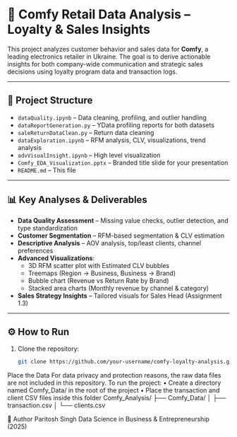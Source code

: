 # 🛒 Comfy Retail Data Analysis – Loyalty & Sales Insights

This project analyzes customer behavior and sales data for **Comfy**, a leading electronics retailer in Ukraine. The goal is to derive actionable insights for both company-wide communication and strategic sales decisions using loyalty program data and transaction logs.

---

## 📁 Project Structure

- `dataQuality.ipynb` – Data cleaning, profiling, and outlier handling
- `dataReportGeneration.py` – YData profiling reports for both datasets
- `saleReturnDataClean.py` – Return data cleaning
- `dataExploration.ipynb` – RFM analysis, CLV, visualizations, trend analysis
- `advVisualInsight.ipynb` – High level visualization
- `Comfy_EDA_Visualization.pptx` – Branded title slide for your presentation
- `README.md` – This file

---

## 📊 Key Analyses & Deliverables

- **Data Quality Assessment** – Missing value checks, outlier detection, and type standardization
- **Customer Segmentation** – RFM-based segmentation & CLV estimation
- **Descriptive Analysis** – AOV analysis, top/least clients, channel preferences
- **Advanced Visualizations**:
  - 3D RFM scatter plot with Estimated CLV bubbles
  - Treemaps (Region → Business, Business → Brand)
  - Bubble chart (Revenue vs Return Rate by Brand)
  - Stacked area charts (Monthly revenue by channel & category)
- **Sales Strategy Insights** – Tailored visuals for Sales Head (Assignment 1.3)

---

## ⚙️ How to Run

1. Clone the repository:
   ```bash
   git clone https://github.com/your-username/comfy-loyalty-analysis.git
Place the Data
For data privacy and protection reasons, the raw data files are not included in this repository.
To run the project:
	•	Create a directory named Comfy_Data/ in the root of the project
	•	Place the transaction and client CSV files inside this folder
Comfy_Analysis/
├── Comfy_Data/
│   ├── transaction.csv
│   └── clients.csv


🧠 Author
Paritosh Singh
Data Science in Business & Entrepreneurship (2025)